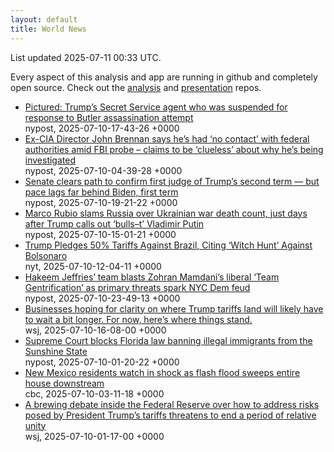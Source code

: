 ```yaml
---
layout: default
title: World News
---
```


<div markdown="0">
<div class="byline small text-muted">List updated <span class="datetime">2025-07-11 00:33 UTC</span>.</div>

<p>Every aspect of this analysis and app are running in github and completely open source. Check out the <a href="https://github.com/Castro-Media/Analysis">analysis</a> and <a href="https://github.com/Castro-Media/TopStoryReview.com">presentation</a> repos.</p>
<ul>
<li><a href='https://nypost.com/2025/07/10/us-news/secret-service-agent-from-trump-protective-detail-at-butler-assassination-attempt-suspended-sources/'>Pictured: Trump&#8217;s Secret Service agent who was suspended for response to Butler assassination attempt</a><div class='byline small text-muted'>nypost, <span class="datetime">2025-07-10-17-43-26 +0000</span></div></li>
<li><a href='https://nypost.com/2025/07/10/us-news/ex-cia-director-john-brennan-says-hes-had-no-contact-with-federal-authorities-amid-fbi-probe-claims-to-be-clueless-about-why-hes-being-investigated/'>Ex-CIA Director John Brennan says he&#8217;s had &#8216;no contact&#8217; with federal authorities amid FBI probe &#8211; claims to be &#8216;clueless&#8217; about why he&#8217;s being investigated</a><div class='byline small text-muted'>nypost, <span class="datetime">2025-07-10-04-39-28 +0000</span></div></li>
<li><a href='https://nypost.com/2025/07/10/us-news/senate-clears-path-to-confirm-whitney-hermandorfer-as-first-judge-of-trumps-second-term/'>Senate clears path to confirm first judge of Trump&#8217;s second term &#8212; but pace lags far behind Biden, first term</a><div class='byline small text-muted'>nypost, <span class="datetime">2025-07-10-19-21-22 +0000</span></div></li>
<li><a href='https://nypost.com/2025/07/10/us-news/marco-rubio-meets-russias-sergei-lavrov-after-trump-calls-out-vladimir-putin/'>Marco Rubio slams Russia over Ukrainian war death count, just days after Trump calls out &#8216;bulls&#8211;t&#8217; Vladimir Putin</a><div class='byline small text-muted'>nypost, <span class="datetime">2025-07-10-15-01-21 +0000</span></div></li>
<li><a href='https://www.nytimes.com/2025/07/09/world/americas/brazil-trump-bolsonaro-lula-coup-tariff.html'>Trump Pledges 50% Tariffs Against Brazil, Citing &#8216;Witch Hunt&#8217; Against Bolsonaro</a><div class='byline small text-muted'>nyt, <span class="datetime">2025-07-10-12-04-11 +0000</span></div></li>
<li><a href='https://nypost.com/2025/07/10/us-news/hakeem-jeffries-team-blasts-zohran-mamdanis-liberal-team-gentrification-as-primary-threats-spark-nyc-dem-feud/'>Hakeem Jeffries&#8217; team blasts Zohran Mamdani&#8217;s liberal &#8216;Team Gentrification&#8217; as primary threats spark NYC Dem feud</a><div class='byline small text-muted'>nypost, <span class="datetime">2025-07-10-23-49-13 +0000</span></div></li>
<li><a href='https://www.wsj.com/economy/trade/trump-tariffs-countries-goods-explained-b9878e1a'>Businesses hoping for clarity on where Trump tariffs land will likely have to wait a bit longer. For now, here&#8217;s where things stand.</a><div class='byline small text-muted'>wsj, <span class="datetime">2025-07-10-16-08-00 +0000</span></div></li>
<li><a href='https://nypost.com/2025/07/09/us-news/supreme-court-blocks-florida-law-banning-illegal-immigrants-from-the-sunshine-state/'>Supreme Court blocks Florida law banning illegal immigrants from the Sunshine State</a><div class='byline small text-muted'>nypost, <span class="datetime">2025-07-10-01-20-22 +0000</span></div></li>
<li><a href='https://www.cbc.ca/news/world/house-swept-away-new-mexico-floods-1.7581436?cmp=rss'>New Mexico residents watch in shock as flash flood sweeps entire house downstream</a><div class='byline small text-muted'>cbc, <span class="datetime">2025-07-10-03-11-18 +0000</span></div></li>
<li><a href='https://www.wsj.com/economy/central-banking/what-division-inside-the-fed-means-for-future-rate-cuts-c5a9bdb8'>A brewing debate inside the Federal Reserve over how to address risks posed by President Trump&#8217;s tariffs threatens to end a period of relative unity</a><div class='byline small text-muted'>wsj, <span class="datetime">2025-07-10-01-17-00 +0000</span></div></li>
</ul>
</div>
